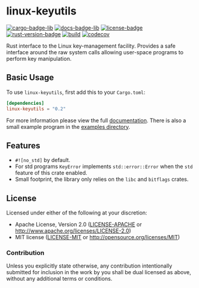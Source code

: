 # linux-keyutils
[![cargo-badge-lib][]][cargo-lib] [![docs-badge-lib][]][docs-lib] [![license-badge][]][license] [![rust-version-badge][]][rust-version] [![build][]][build-url] [![codecov][]][codecov-url]

Rust interface to the Linux key-management facility. Provides a safe interface around the raw system calls allowing user-space programs to perform key manipulation.

## Basic Usage

To use `linux-keyutils`, first add this to your `Cargo.toml`:

```toml
[dependencies]
linux-keyutils = "0.2"
```

For more information please view the full [documentation](https://docs.rs/linux-keyutils). There is also a small example program in the [examples directory](examples/keyctl.rs).

## Features

* `#![no_std]` by default.
* For std programs `KeyError` implements `std::error::Error` when the `std` feature of this crate enabled.
* Small footprint, the library only relies on the `libc` and `bitflags` crates.

## License

Licensed under either of the following at your discretion:

 * Apache License, Version 2.0 ([LICENSE-APACHE](LICENSE-APACHE) or http://www.apache.org/licenses/LICENSE-2.0)
 * MIT license ([LICENSE-MIT](LICENSE-MIT) or http://opensource.org/licenses/MIT)

### Contribution

Unless you explicitly state otherwise, any contribution intentionally submitted
for inclusion in the work by you shall be dual licensed as above, without any
additional terms or conditions.

[//]: # (badges)
[license-badge]: https://img.shields.io/badge/license-MIT/Apache--2.0-lightgray.svg?style=flat-square
[license]: #license
[rust-version-badge]: https://img.shields.io/badge/rust-latest%20stable-blue.svg?style=flat-square
[rust-version]: #rust-version-policy
[cargo-badge-lib]: https://img.shields.io/crates/v/linux-keyutils.svg?style=flat-square&label=linux-keyutils
[cargo-lib]: https://crates.io/crates/linux-keyutils
[docs-badge-lib]: https://img.shields.io/docsrs/linux-keyutils/latest?style=flat-square
[docs-lib]: https://docs.rs/linux-keyutils
[codecov]: https://img.shields.io/codecov/c/github/landhb/linux-keyutils?style=flat-square
[codecov-url]: https://codecov.io/gh/landhb/linux-keyutils
[build]: https://img.shields.io/github/workflow/status/landhb/linux-keyutils/Checks?master?style=flat-square
[build-url]: https://github.com/landhb/linux-keyutils/actions?query=workflow%3Achecks
